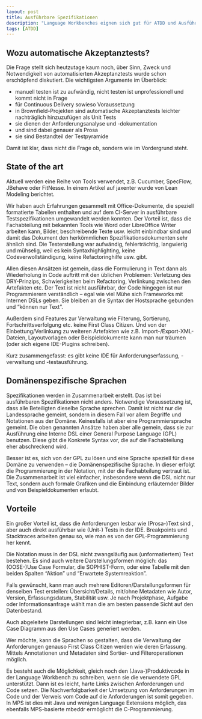 ```yaml
---
layout: post
title: Ausführbare Spezifikationen
description: "Language Workbenches eignen sich gut für ATDD und Ausführbare Spezifikationen."
tags: [ATDD]
---
```


Wozu automatische Akzeptanztests?
---------------------------------

Die Frage stellt sich heutzutage kaum noch, über Sinn, Zweck und Notwendigkeit von automatisierten Akzeptanztests wurde schon erschöpfend diskutiert. Die wichtigsten Argumente im Überblick:

* manuell testen ist zu aufwändig, nicht testen ist unprofessionell und kommt nicht in Frage
* für Continuous Delivery sowieso Voraussetzung
* in Brownfield-Projekten sind automatische Akzeptanztests leichter nachträglich hinzuzufügen als Unit Tests
* sie dienen der Anforderungsanalyse und -dokumentation
* und sind dabei genauer als Prosa
* sie sind Bestandteil der Testpyramide

Damit ist klar, dass nicht die Frage ob, sondern wie im Vordergrund steht.

State of the art
----------------

Aktuell werden eine Reihe von Tools verwendet, z.B. Cucumber, SpecFlow, JBehave oder FitNesse.  In einem Artikel auf jaxenter wurde von Lean Modeling berichtet.

Wir haben auch Erfahrungen gesammelt mit Office-Dokumente, die speziell formatierte Tabellen enthalten und auf dem CI-Server in ausführbare Testspezifikationen umgewandelt werden konnten. Der Vorteil ist, dass die Fachabteilung mit bekannten Tools wie Word oder LibreOffice Writer arbeiten kann, Bilder, beschreibende Texte usw. leicht einbindbar sind und damit das Dokument den herkömmlichen Spezifikationsdokumenten sehr ähnlich sind. Die Testerstellung war aufwändig, fehlerträchtig, langwierig und mühselig, weil es kein Syntaxhighlighting, keine Codeverwollständigung, keine Refactoringhilfe usw. gibt.

Allen diesen Ansätzen ist gemein, dass die Formulierung in Text dann als Wiederholung in Code auftritt mit den üblichen Problemen: Verletzung des DRY-Prinzips, Schwierigkeiten beim Refactoring, Verlinkung zwischen den Artefakten etc. Der Text ist nicht ausführbar, der Code hingegen ist nur Programmierern verständlich – egal wie viel Mühe sich Frameworks mit Internen DSLs geben. Sie bleiben an die Syntax der Hostsprache gebunden und “können nur Text”.

Außerdem sind Features zur Verwaltung wie Filterung, Sortierung, Fortschrittsverfolgung etc. keine First Class Citizen. Und von der Einbettung/Verlinkung zu weiteren Artefakten wie z.B. Import-/Export-XML-Dateien, Layoutvorlagen oder Beispieldokumente kann man nur träumen (oder sich eigene IDE-Plugins schreiben).

Kurz zusammengefasst: es gibt keine IDE für Anforderungserfassung, -verwaltung und -testausführung.

Domänenspezifische Sprachen
---------------------------

Spezifikationen werden in Zusammenarbeit erstellt. Das ist bei ausführbaren Spezifikationen nicht anders. Notwendige Voraussetzung ist, dass alle Beteiligten dieselbe Sprache sprechen. Damit ist nicht nur die Landessprache gemeint, sondern in diesem Fall vor allem Begriffe und Notationen aus der Domäne. Keinesfalls ist aber eine Programmiersprache gemeint. Die oben genannten Ansätze haben aber alle gemein, dass sie zur Ausführung eine Interne DSL einer General Purpose Language (GPL) benutzen. Diese gibt die Konkrete Syntax vor, die auf die Fachabteilung eher abschreckend wird.

Besser ist es, sich von der GPL zu lösen und eine Sprache speziell für diese Domäne zu verwenden – die Domänenspezifische Sprache. In dieser erfolgt die Programmierung in der Notation, mit der die Fachabteilung vertraut ist. Die Zusammenarbeit ist viel einfacher, insbesondere wenn die DSL nicht nur Text, sondern auch formale Grafiken und die Einbindung erläuternder Bilder und von Beispieldokumenten erlaubt.

Vorteile
--------

Ein großer Vorteil ist, dass die Anforderungen lesbar wie (Prosa-)Text sind , aber auch direkt ausführbar wie (Unit-) Tests in der IDE. Breakpoints und Stacktraces arbeiten genau so, wie man es von der GPL-Programmierung her kennt.

Die Notation muss in der DSL nicht zwangsläufig aus (unformatiertem) Text bestehen. Es sind auch weitere Darstellungsformen möglich: das (OOSE-)Use Case Formular, die SOPHIST-Form, oder eine Tabelle mit den beiden Spalten “Aktion” und “Erwartete Systemreaktion”.

Falls gewünscht, kann man auch mehrere Editoren/Darstellungsformen für denselben Test erstellen: Übersicht/Details, mit/ohne Metadaten wie Autor, Version, Erfassungsdatum, Stabilität usw. Je nach Projektphase, Aufgabe oder Informationsanfrage wählt man die am besten passende Sicht auf den Datenbestand.

Auch abgeleitete Darstellungen sind leicht integrierbar, z.B. kann ein Use Case Diagramm aus den Use Cases generiert werden.

Wer möchte, kann die Sprachen so gestalten, dass die Verwaltung der Anforderungen genauso First Class Citizen werden wie deren Erfassung. Mittels Annotationen und Metadaten sind Sortier- und Filteroperationen möglich.

Es besteht auch die Möglichkeit, gleich noch den (Java-)Produktivcode in der Language Workbench zu schreiben, wenn sie die verwendete GPL unterstützt. Dann ist es leicht, harte Links zwischen Anforderungen und Code setzen. Die Nachverfolgbarkeit der Umsetzung von Anforderungen im Code und der Verweis vom Code auf die Anforderungen ist somit gegeben. In MPS ist dies mit Java und wenigen Language Extensions möglich, das ebenfalls MPS-basierte mbeddr ermöglicht die C-Programmierung.

